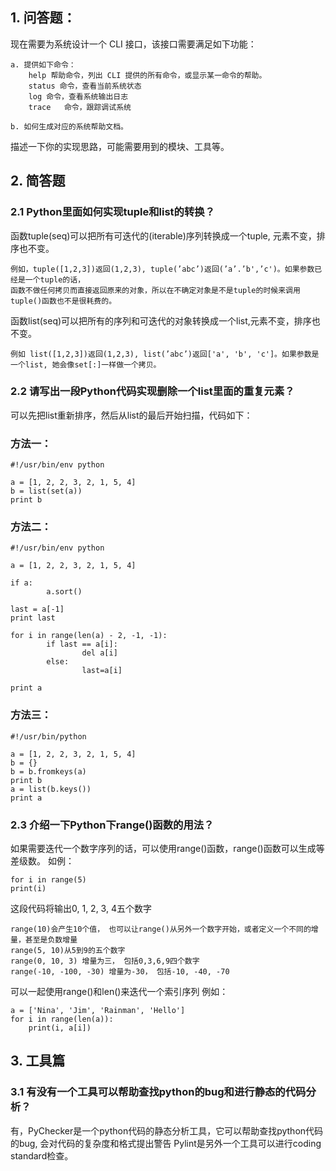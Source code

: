 ## 1. 问答题：
现在需要为系统设计一个 CLI 接口，该接口需要满足如下功能：

    a. 提供如下命令：
        help 帮助命令，列出 CLI 提供的所有命令，或显示某一命令的帮助。
        status 命令，查看当前系统状态
        log	命令，查看系统输出日志
        trace	命令，跟踪调试系统

    b. 如何生成对应的系统帮助文档。

描述一下你的实现思路，可能需要用到的模块、工具等。

## 2. 简答题

### 2.1 Python里面如何实现tuple和list的转换？

函数tuple(seq)可以把所有可迭代的(iterable)序列转换成一个tuple, 元素不变，排序也不变。

    例如，tuple([1,2,3])返回(1,2,3), tuple(’abc’)返回(’a’.’b',’c')。如果参数已经是一个tuple的话，
    函数不做任何拷贝而直接返回原来的对象，所以在不确定对象是不是tuple的时候来调用tuple()函数也不是很耗费的。

函数list(seq)可以把所有的序列和可迭代的对象转换成一个list,元素不变，排序也不变。

    例如 list([1,2,3])返回(1,2,3), list(’abc’)返回['a', 'b', 'c']。如果参数是一个list, 她会像set[:]一样做一个拷贝。


### 2.2 请写出一段Python代码实现删除一个list里面的重复元素？
可以先把list重新排序，然后从list的最后开始扫描，代码如下：

### 方法一：

    #!/usr/bin/env python

    a = [1, 2, 2, 3, 2, 1, 5, 4]
    b = list(set(a))
    print b 

### 方法二：

    #!/usr/bin/env python

    a = [1, 2, 2, 3, 2, 1, 5, 4]

    if a:
            a.sort()

    last = a[-1]
    print last

    for i in range(len(a) - 2, -1, -1):
            if last == a[i]:
                    del a[i]
            else:
                    last=a[i]

    print a

### 方法三：

    #!/usr/bin/python

    a = [1, 2, 2, 3, 2, 1, 5, 4]
    b = {}
    b = b.fromkeys(a)
    print b
    a = list(b.keys())
    print a

### 2.3 介绍一下Python下range()函数的用法？
如果需要迭代一个数字序列的话，可以使用range()函数，range()函数可以生成等差级数。
如例：

    for i in range(5)
    print(i)

这段代码将输出0, 1, 2, 3, 4五个数字

    range(10)会产生10个值， 也可以让range()从另外一个数字开始，或者定义一个不同的增量，甚至是负数增量
    range(5, 10)从5到9的五个数字
    range(0, 10, 3) 增量为三， 包括0,3,6,9四个数字
    range(-10, -100, -30) 增量为-30， 包括-10, -40, -70

可以一起使用range()和len()来迭代一个索引序列
例如：

    a = ['Nina', 'Jim', 'Rainman', 'Hello']
    for i in range(len(a)):
        print(i, a[i])

## 3. 工具篇

### 3.1 有没有一个工具可以帮助查找python的bug和进行静态的代码分析？
有，PyChecker是一个python代码的静态分析工具，它可以帮助查找python代码的bug, 会对代码的复杂度和格式提出警告 Pylint是另外一个工具可以进行coding standard检查。
